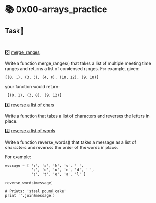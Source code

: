
# :books: 0x00-arrays_practice 

## Task:pencil:
<br>

:zero: [merge_ranges]()

Write a function merge_ranges() that takes a list of multiple meeting time ranges and returns a list of condensed ranges.
For example, given: 

```[(0, 1), (3, 5), (4, 8), (10, 12), (9, 10)]```

your function would return:

``` [(0, 1), (3, 8), (9, 12)]```



:one: [reverse a list of chars]()

Write a function that takes a list of characters and reverses the letters in place.

:two: [reverse a list of words ]()

Write a function reverse_words() that takes a message as a list of characters and reverses the order of the words in place. 

For example: 

    message = [ 'c', 'a', 'k', 'e', ' ',
                'p', 'o', 'u', 'n', 'd', ' ',
                's', 't', 'e', 'a', 'l' ]

    reverse_words(message)

    # Prints: 'steal pound cake'
    print(''.join(message))


